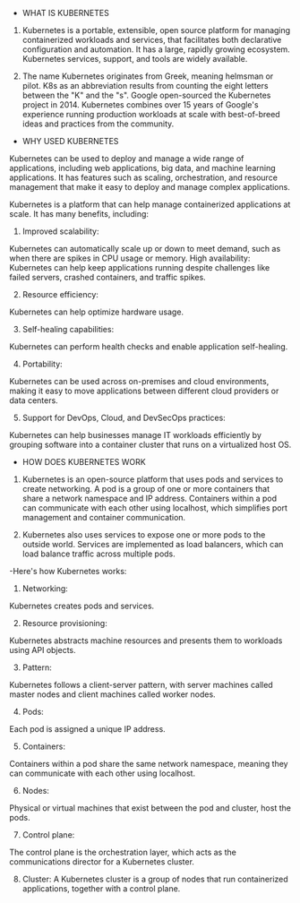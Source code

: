 * WHAT IS KUBERNETES

1) Kubernetes is a portable, extensible, open source platform for managing containerized workloads and services, that facilitates both declarative configuration and automation. It has a large, rapidly growing ecosystem. Kubernetes services, support, and tools are widely available.

2) The name Kubernetes originates from Greek, meaning helmsman or pilot. K8s as an abbreviation results from counting the eight letters between the "K" and the "s". Google open-sourced the Kubernetes project in 2014. Kubernetes combines over 15 years of Google's experience running production workloads at scale with best-of-breed ideas and practices from the community.



* WHY USED KUBERNETES

Kubernetes can be used to deploy and manage a wide range of applications, including web applications, big data, and machine learning applications. It has features such as scaling, orchestration, and resource management that make it easy to deploy and manage complex applications.

Kubernetes is a platform that can help manage containerized applications at scale. It has many benefits, including:


1) Improved scalability:
   
Kubernetes can automatically scale up or down to meet demand, such as when there are spikes in CPU usage or memory.
High availability: Kubernetes can help keep applications running despite challenges like failed servers, crashed containers, and traffic spikes.


2) Resource efficiency:
   
Kubernetes can help optimize hardware usage.


3) Self-healing capabilities:
   
Kubernetes can perform health checks and enable application self-healing.


4) Portability:
   
Kubernetes can be used across on-premises and cloud environments, making it easy to move applications between different cloud providers or data centers.


5) Support for DevOps, Cloud, and DevSecOps practices:
    
Kubernetes can help businesses manage IT workloads efficiently by grouping software into a container cluster that runs on a virtualized host OS.




* HOW DOES KUBERNETES WORK

1) Kubernetes is an open-source platform that uses pods and services to create networking. A pod is a group of one or more containers that share a network namespace and IP address. Containers within a pod can communicate with each other using localhost, which simplifies port management and container communication.
   
2) Kubernetes also uses services to expose one or more pods to the outside world. Services are implemented as load balancers, which can load balance traffic across multiple pods.


-Here's how Kubernetes works:
  
1) Networking:

Kubernetes creates pods and services.

2) Resource provisioning:

Kubernetes abstracts machine resources and presents them to workloads using API objects.

3) Pattern:

Kubernetes follows a client-server pattern, with server machines called master nodes and client machines called worker nodes.

4) Pods:
   
Each pod is assigned a unique IP address.

5) Containers:

Containers within a pod share the same network namespace, meaning they can communicate with each other using localhost.

6) Nodes:

Physical or virtual machines that exist between the pod and cluster, host the pods.

7) Control plane:

The control plane is the orchestration layer, which acts as the communications director for a Kubernetes cluster.

8) Cluster:
A Kubernetes cluster is a group of nodes that run containerized applications, together with a control plane.

